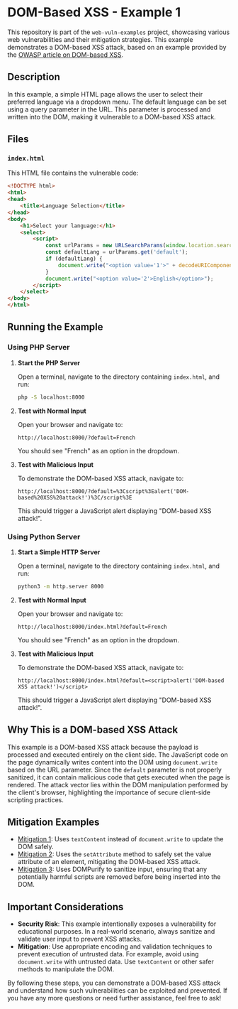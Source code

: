 # DOM-Based XSS - Example 1

This repository is part of the `web-vuln-examples` project, showcasing various web vulnerabilities and their mitigation strategies. This example demonstrates a DOM-based XSS attack, based on an example provided by the [OWASP article on DOM-based XSS](https://owasp.org/www-community/attacks/DOM_Based_XSS).

## Description

In this example, a simple HTML page allows the user to select their preferred language via a dropdown menu. The default language can be set using a query parameter in the URL. This parameter is processed and written into the DOM, making it vulnerable to a DOM-based XSS attack.

## Files

### `index.html`

This HTML file contains the vulnerable code:

```html
<!DOCTYPE html>
<html>
<head>
    <title>Language Selection</title>
</head>
<body>
    <h1>Select your language:</h1>
    <select>
        <script>
            const urlParams = new URLSearchParams(window.location.search);
            const defaultLang = urlParams.get('default');
            if (defaultLang) {
                document.write("<option value='1'>" + decodeURIComponent(defaultLang) + "</option>");
            }
            document.write("<option value='2'>English</option>");
        </script>
    </select>
</body>
</html>
```

## Running the Example

### Using PHP Server

1. **Start the PHP Server**

   Open a terminal, navigate to the directory containing `index.html`, and run:

   ```sh
   php -S localhost:8000
   ```

2. **Test with Normal Input**

   Open your browser and navigate to:

   ```
   http://localhost:8000/?default=French
   ```

   You should see "French" as an option in the dropdown.

3. **Test with Malicious Input**

   To demonstrate the DOM-based XSS attack, navigate to:

   ```
   http://localhost:8000/?default=%3Cscript%3Ealert('DOM-based%20XSS%20attack!')%3C/script%3E
   ```

   This should trigger a JavaScript alert displaying "DOM-based XSS attack!".

### Using Python Server

1. **Start a Simple HTTP Server**

   Open a terminal, navigate to the directory containing `index.html`, and run:

   ```sh
   python3 -m http.server 8000
   ```

2. **Test with Normal Input**

   Open your browser and navigate to:

   ```
   http://localhost:8000/index.html?default=French
   ```

   You should see "French" as an option in the dropdown.

3. **Test with Malicious Input**

   To demonstrate the DOM-based XSS attack, navigate to:

   ```
   http://localhost:8000/index.html?default=<script>alert('DOM-based XSS attack!')</script>
   ```

   This should trigger a JavaScript alert displaying "DOM-based XSS attack!".

## Why This is a DOM-based XSS Attack

This example is a DOM-based XSS attack because the payload is processed and executed entirely on the client side. The JavaScript code on the page dynamically writes content into the DOM using `document.write` based on the URL parameter. Since the `default` parameter is not properly sanitized, it can contain malicious code that gets executed when the page is rendered. The attack vector lies within the DOM manipulation performed by the client's browser, highlighting the importance of secure client-side scripting practices.

## Mitigation Examples

- [Mitigation 1](mitigation/example1-1): Uses `textContent` instead of `document.write` to update the DOM safely.
- [Mitigation 2](mitigation/example1-2): Uses the `setAttribute` method to safely set the value attribute of an element, mitigating the DOM-based XSS attack.
- [Mitigation 3](mitigation/example1-3): Uses DOMPurify to sanitize input, ensuring that any potentially harmful scripts are removed before being inserted into the DOM.

## Important Considerations

- **Security Risk**: This example intentionally exposes a vulnerability for educational purposes. In a real-world scenario, always sanitize and validate user input to prevent XSS attacks.
- **Mitigation**: Use appropriate encoding and validation techniques to prevent execution of untrusted data. For example, avoid using `document.write` with untrusted data. Use `textContent` or other safer methods to manipulate the DOM.

By following these steps, you can demonstrate a DOM-based XSS attack and understand how such vulnerabilities can be exploited and prevented. If you have any more questions or need further assistance, feel free to ask!
